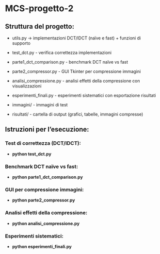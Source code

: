 # MCS-progetto-2

## Struttura del progetto:
- utils.py → implementazioni DCT/IDCT (naïve e fast) + funzioni di supporto

- test_dct.py - verifica correttezza implementazioni

- parte1_dct_comparison.py - benchmark DCT naïve vs fast

- parte2_compressor.py - GUI Tkinter per compressione immagini

- analisi_compressione.py - analisi effetti della compressione con visualizzazioni

- esperimenti_finali.py - esperimenti sistematici con esportazione risultati

- immagini/ - immagini di test

- risultati/ - cartella di output (grafici, tabelle, immagini compresse)
  
## Istruzioni per l’esecuzione:

### Test di correttezza (DCT/IDCT): 
- **python test_dct.py** 

### Benchmark DCT naïve vs fast: 

- **python parte1_dct_comparison.py**

### GUI per compressione immagini: 

- **python parte2_compressor.py**

### Analisi effetti della compressione: 

- **python analisi_compressione.py**

### Esperimenti sistematici: 

- **python esperimenti_finali.py** 
